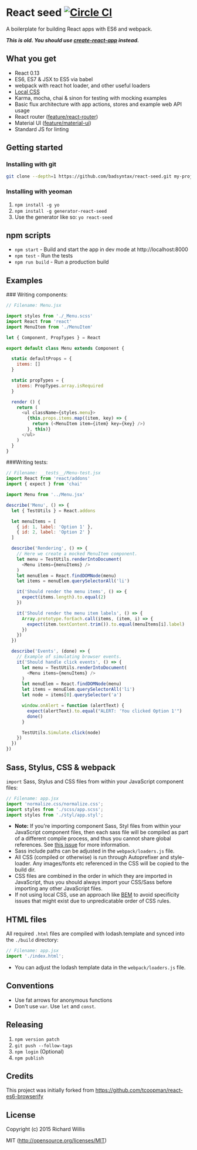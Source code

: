 # React seed [![Circle CI](https://circleci.com/gh/continuata/react-seed.svg?style=svg)](https://circleci.com/gh/continuata/react-seed)

A boilerplate for building React apps with ES6 and webpack.

**_This is old. You should use [create-react-app](https://github.com/facebookincubator/create-react-app) instead._**

## What you get

* React 0.13
* ES6, ES7 & JSX to ES5 via babel
* webpack with react hot loader, and other useful loaders
* [Local CSS](https://github.com/webpack/css-loader#local-scope)
* Karma, mocha, chai & sinon for testing with mocking examples
* Basic flux architecture with app actions, stores and example web API usage
* React router ([feature/react-router](https://github.com/badsyntax/react-seed/tree/feature/react-router))
* Material UI ([feature/material-ui](https://github.com/badsyntax/react-seed/tree/feature/material-ui))
* Standard JS for linting

## Getting started

### Installing with git

```bash
git clone --depth=1 https://github.com/badsyntax/react-seed.git my-project
```

### Installing with yeoman

1. `npm install -g yo`
2. `npm install -g generator-react-seed`
3. Use the generator like so: `yo react-seed`

## npm scripts

* `npm start` - Build and start the app in dev mode at http://localhost:8000
* `npm test` - Run the tests
* `npm run build` - Run a production build

## Examples

### Writing components:

```js
// Filename: Menu.jsx

import styles from './_Menu.scss'
import React from 'react'
import MenuItem from './MenuItem'

let { Component, PropTypes } = React

export default class Menu extends Component {

  static defaultProps = {
    items: []
  }

  static propTypes = {
    items: PropTypes.array.isRequired
  }

  render () {
    return (
      <ul className={styles.menu}>
        {this.props.items.map((item, key) => {
          return (<MenuItem item={item} key={key} />)
        }, this)}
      </ul>
    )
  }
}
```

###Writing tests:

```js
// Filename: __tests__/Menu-test.jsx
import React from 'react/addons'
import { expect } from 'chai'

import Menu from '../Menu.jsx'

describe('Menu', () => {
  let { TestUtils } = React.addons

  let menuItems = [
    { id: 1, label: 'Option 1' },
    { id: 2, label: 'Option 2' }
  ]

  describe('Rendering', () => {
    // Here we create a mocked MenuItem component.
    let menu = TestUtils.renderIntoDocument(
      <Menu items={menuItems} />
    )
    let menuElem = React.findDOMNode(menu)
    let items = menuElem.querySelectorAll('li')

    it('Should render the menu items', () => {
      expect(items.length).to.equal(2)
    })

    it('Should render the menu item labels', () => {
      Array.prototype.forEach.call(items, (item, i) => {
        expect(item.textContent.trim()).to.equal(menuItems[i].label)
      })
    })
  })

  describe('Events', (done) => {
    // Example of simulating browser events.
    it('Should handle click events', () => {
      let menu = TestUtils.renderIntoDocument(
        <Menu items={menuItems} />
      )
      let menuElem = React.findDOMNode(menu)
      let items = menuElem.querySelectorAll('li')
      let node = items[0].querySelector('a')

      window.onAlert = function (alertText) {
        expect(alertText).to.equal("ALERT: 'You clicked Option 1'")
        done()
      }

      TestUtils.Simulate.click(node)
    })
  })
})
```

## Sass, Stylus, CSS & webpack

`import` Sass, Stylus and CSS files from within your JavaScript component files:

```js
// Filename: app.jsx
import 'normalize.css/normalize.css';
import styles from './scss/app.scss';
import styles from './styl/app.styl';
```

* **Note:** If you're importing component Sass, Styl files from within your JavaScript component files, then each sass file will be compiled as part of a different compile process, and thus you cannot share global references. See [this issue](https://github.com/jtangelder/sass-loader/issues/105) for more information.
* Sass include paths can be adjusted in the `webpack/loaders.js` file.
* All CSS (compiled or otherwise) is run through Autoprefixer and style-loader. Any images/fonts etc referenced in the CSS will be copied to the build dir.
* CSS files are combined in the order in which they are imported in JavaScript, thus
you should always import your CSS/Sass before importing any other JavaScript files.
* If not using local CSS, use an approach like [BEM](http://cssguidelin.es/#bem-like-naming) to avoid specificity
issues that might exist due to unpredicatable order of CSS rules.

## HTML files

All required `.html` files are compiled with lodash.template and synced into the `./build` directory:

```js
// Filename: app.jsx
import './index.html';
```

* You can adjust the lodash template data in the `webpack/loaders.js` file.

## Conventions

* Use fat arrows for anonymous functions
* Don't use `var`. Use `let` and `const`.


## Releasing

1. `npm version patch`
2. `git push --follow-tags`
3. `npm login` (Optional)
4. `npm publish`

## Credits

This project was initially forked from https://github.com/tcoopman/react-es6-browserify

## License

Copyright (c) 2015 Richard Willis

MIT (http://opensource.org/licenses/MIT)
